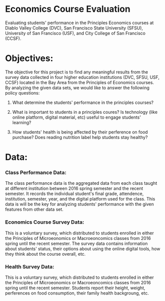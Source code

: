 # Economics Course Evaluation
Evaluating students' performance in the Principles Economics courses at Diablo Valley College (DVC), San Francisco State University (SFSU), University of San Francisco (USF), and City College of San Francisco (CCSF).

# Objectives:
The objective for this project is to find any meaningful results from the survey data collected in four higher education institutions (DVC, SFSU, USF, CCSF) located in the Bay Area from the Principles of Economics courses.  By analyzing the given data sets, we would like to answer the following policy questions:

1. What determine the students' performance in the principles courses?

2. What is important to students in a principles coures?  Is technology (like online platform, digital material, etc) useful to engage students' learning?

3. How students' health is being affected by their perference on food purchase?  Does reading nutrition label help students stay healthy?

# Data: 
### Class Performance Data: 
The class performance data is the aggregated data from each class taught at different institution between 2016 spring semester and the recent semester.  It records the individual student's final grade, attendence, institution, semester, year, and the digital platform used for the class. This data is will be the key for analyzing students' performance with the given features from other data set.

### Economics Course Survey Data:
This is a voluntary survey, which distributed to students enrolled in either the Principles of Microeonomics or Macroeoncomics classes from 2016 spring until the recent semester.  The survey data contains information about students' status, their options about using the online digital tools, how they think about the course overall, etc.

### Health Survey Data:
This is a voluntary survey, which distributed to students enrolled in either the Principles of Microeonomics or Macroeoncomics classes from 2016 spring until the recent semester.  Students report their height, weight, perferences on food consumption, their family health backgroung, etc.

